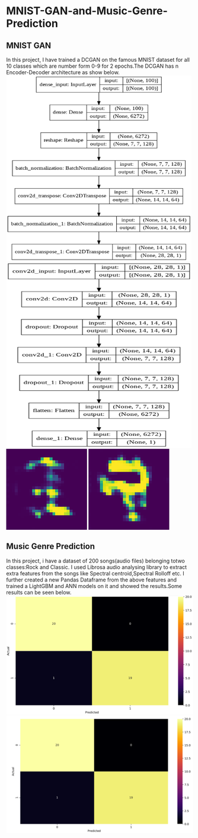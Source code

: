 # MNIST-GAN-and-Music-Genre-Prediction
## MNIST GAN
In this project, I have trained a DCGAN on the famous MNIST dataset for all 10 classes which are number form 0-9 for 2 epochs.The DCGAN has n Encoder-Decoder architecture as show below.<br>
<img src="Generator.png" width=500 height=500>
<img src="disc.png" width=500 height=500>
<br>
<img src='GAN.png'>
<img src='GAN2.png'>
<br>
## Music Genre Prediction
In this project, i have a dataset of 200 songs(audio files) belonging totwo classes:Rock and Classic. I used Librosa audio analysing library to extract extra features from the songs like Spectral centroid,Spectral Rolloff etc. I further created a new Pandas Dataframe from the above features and trained a LightGBM and ANN models on it and showed the results.Some results can be seen below.<br>
<img src="LGBM.png">
<img src="ANN.png">
